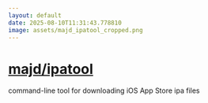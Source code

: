 ```yaml
---
layout: default
date: 2025-08-10T11:31:43.778810
image: assets/majd_ipatool_cropped.png
---
```


# [majd/ipatool](https://github.com/majd/ipatool)

command-line tool for downloading iOS App Store ipa files
